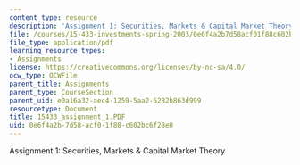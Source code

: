 ```yaml
---
content_type: resource
description: 'Assignment 1: Securities, Markets & Capital Market Theory'
file: /courses/15-433-investments-spring-2003/0e6f4a2b7d58acf01f88c602bc6f28e0_15433_assignment_1.PDF
file_type: application/pdf
learning_resource_types:
- Assignments
license: https://creativecommons.org/licenses/by-nc-sa/4.0/
ocw_type: OCWFile
parent_title: Assignments
parent_type: CourseSection
parent_uid: e0a16a32-aec4-1259-5aa2-5282b863d999
resourcetype: Document
title: 15433_assignment_1.PDF
uid: 0e6f4a2b-7d58-acf0-1f88-c602bc6f28e0
---
```

Assignment 1: Securities, Markets & Capital Market Theory